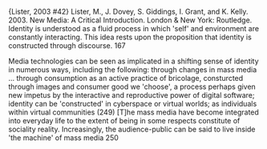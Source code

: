 ﻿{Lister, 2003 #42}
Lister, M., J. Dovey, S. Giddings, I.  Grant, and K. Kelly. 2003. New Media: A Critical Introduction. London & New York: Routledge.
Identity is understood as a fluid process in which 'self' and environment are constantly interacting. This idea rests upon the proposition that identity is constructed through discourse. 167


Media technologies can be seen as implicated in a shifting sense of identity in numerous ways, including the following:
through changes in mass media ...
through consumption as an active practice of bricolage, consturcted through images and consumer good we 'choose', a process perhaps given new impetus by the interactive and reproductive power of digital software;
identity can be 'constructed' in cyberspace or virtual worlds;
as individuals within virtual communities (249)
[T]he mass media have become integrated into everyday life to the extent of being in some respects constitute of sociality reality. Increasingly, the audience-public can be said to live inside 'the machine' of mass media 250

